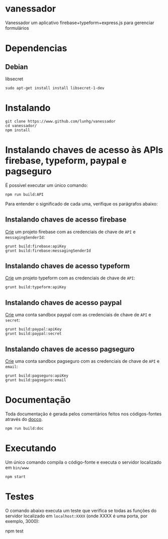 # vanessador

Vanessador  um aplicativo firebase+typeform+express.js para gerenciar formulários

# Dependencias

## Debian

libsecret

    sudo apt-get install install libsecret-1-dev
    
# Instalando

    git clone https://www.github.com/lunhg/vanessador
    cd vanessador/
    npm install
    
#  Instalando chaves de acesso às APIs firebase, typeform, paypal e pagseguro

É possível executar um único comando:

    npm run build:API

Para entender o significado de cada uma, verifique os parágrafos abaixo:

##  Instalando chaves de acesso firebase

[Crie](https://firebase.google.com/docs/web/setup) um projeto firebase com as credenciais de chave de `API` e `messagingSenderId`:


    grunt build:firebase:apiKey
    grunt build:firebase:messagingSenderId
    
##  Instalando chaves de acesso typeform

[Crie](https://www.typeform.com/help/data-api/) um projeto typeform com as credenciais de chave de `API`:

    grunt build:typeform:apiKey

##  Instalando chaves de acesso paypal

[Crie](https://developer.paypal.com/developer/applications/) uma conta sandbox paypal com as credenciais de chave de `API` e `secret`:

    grunt build:paypal:apiKey
    grunt build:paypal:secret
    
##  Instalando chaves de acesso pagseguro

[Crie](https://pagseguro.uol.com.br/preferencias/integracoes.jhtml) uma conta sandbox pagseguro com as credenciais de chave de `API` e `email`:

    grunt build:pagseguro:apiKey
    grunt build:pagseguro:email

# Documentação

Toda documentação é gerada pelos comentários feitos nos códigos-fontes através do [docco](github.com/jashkenas/docco).

    npm run build:doc

# Executando

Um único comando compila o código-fonte e executa o servidor localizado em `bin/www`

    npm start

# Testes

O comando abaixo executa um teste que verifica se todas as funções do servidor localizado em `localhost:XXXX` (onde XXXX é uma porta, por exemplo, 3000):

   npm test